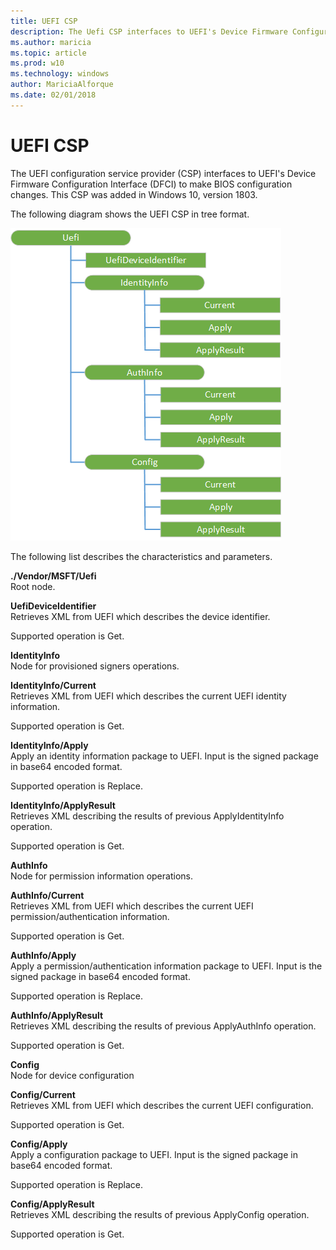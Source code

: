 ```yaml
---
title: UEFI CSP
description: The Uefi CSP interfaces to UEFI's Device Firmware Configuration Interface (DFCI) to make BIOS configuration changes.
ms.author: maricia
ms.topic: article
ms.prod: w10
ms.technology: windows
author: MariciaAlforque
ms.date: 02/01/2018
---
```


# UEFI CSP


The UEFI configuration service provider (CSP) interfaces to UEFI's Device Firmware Configuration Interface (DFCI) to make BIOS configuration changes. This CSP was added in Windows 10, version 1803.

The following diagram shows the UEFI CSP in tree format.

![Uefi CSP diagram](images/provisioning-csp-uefi.png)

The following list describes the characteristics and parameters.

<a href="" id="uefi"></a>**./Vendor/MSFT/Uefi**  
Root node.

<a href="" id="uefideviceidentifier"></a>**UefiDeviceIdentifier**  
Retrieves XML from UEFI which describes the device identifier.

Supported operation is Get.

<a href="" id="identityinfo"></a>**IdentityInfo**  
Node for provisioned signers operations.


<a href="" id="identityinfo-current"></a>**IdentityInfo/Current**  
Retrieves XML from UEFI which describes the current UEFI identity information.

Supported operation is Get.

<a href="" id="identityinfo-apply"></a>**IdentityInfo/Apply**  
Apply an identity information package to UEFI. Input is the signed package in base64 encoded format.

Supported operation is Replace.

<a href="" id="identityinfo-applyresult"></a>**IdentityInfo/ApplyResult**  
Retrieves XML describing the results of previous ApplyIdentityInfo operation.

Supported operation is Get.

<a href="" id="authinfo"></a>**AuthInfo**  
Node for permission information operations.

<a href="" id="authinfo-current"></a>**AuthInfo/Current**  
Retrieves XML from UEFI which describes the current UEFI permission/authentication information.

Supported operation is Get.

<a href="" id="authinfo-apply"></a>**AuthInfo/Apply**  
Apply a permission/authentication information package to UEFI. Input is the signed package in base64 encoded format.

Supported operation is Replace.

<a href="" id="authinfo-applyresult"></a>**AuthInfo/ApplyResult**  
Retrieves XML describing the results of previous ApplyAuthInfo operation.

Supported operation is Get.

<a href="" id="config"></a>**Config**  
Node for device configuration

<a href="" id="config-current"></a>**Config/Current**  
Retrieves XML from UEFI which describes the current UEFI configuration.

Supported operation is Get.

<a href="" id="config-apply"></a>**Config/Apply**  
Apply a configuration package to UEFI. Input is the signed package in base64 encoded format.

Supported operation is Replace.

<a href="" id="config-applyresult"></a>**Config/ApplyResult**  
Retrieves XML describing the results of previous ApplyConfig operation.

Supported operation is Get.

